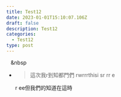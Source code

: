 ```yaml
---
title: Test12
date: 2023-01-01T15:10:07.106Z
draft: false
description: Test12
categories:
  - Test12
type: post
---
```

&nbsp;&nbsp;&nbsp;&nbsp

* > 這次﻿我r到知都門們 rwrrrthisi sr rr e

  r ee但我們的知道在這時